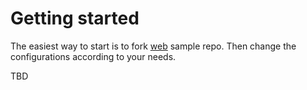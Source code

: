 # Getting started

The easiest way to start is to fork [web](https://github.com/hugo-porto/web) sample repo. Then change the configurations
according to your needs.

TBD
